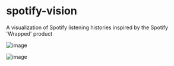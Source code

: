 # spotify-vision
A visualization of Spotify listening histories inspired by the Spotify 'Wrapped' product

![image](https://user-images.githubusercontent.com/29181516/146697455-b1826337-690e-40d7-897a-d724b3464186.png)

![image](https://user-images.githubusercontent.com/29181516/146699991-dc72a32d-1f9b-45cd-98c9-b80e7791692e.png)

